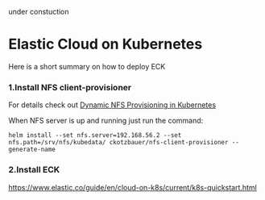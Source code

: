 under constuction
# Elastic Cloud on Kubernetes

Here is a short summary on how to deploy ECK

### 1.Install NFS client-provisioner
For details check out [Dynamic NFS Provisioning in Kubernetes](../nfs#dynamic-nfs-provisioning-in-kubernetes)

When NFS server is up and running just run the command:
```
helm install --set nfs.server=192.168.56.2 --set nfs.path=/srv/nfs/kubedata/ ckotzbauer/nfs-client-provisioner --generate-name
```

### 2.Install ECK

https://www.elastic.co/guide/en/cloud-on-k8s/current/k8s-quickstart.html


